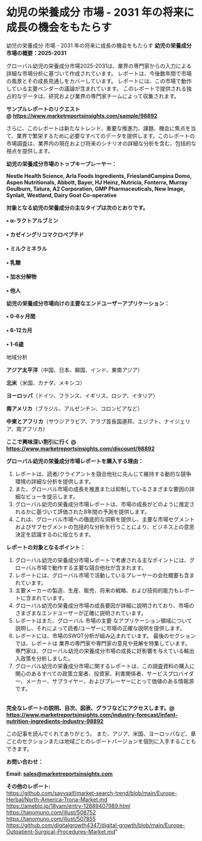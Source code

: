 # 幼児の栄養成分 市場 - 2031 年の将来に成長の機会をもたらす
幼児の栄養成分 市場 - 2031 年の将来に成長の機会をもたらす
<strong><b>幼児の栄養成分市場の概要：2025-2031</b></strong>

グローバル幼児の栄養成分市場2025-2031は、業界の専門家からの入力による詳細な市場分析に基づいて作成されています。 レポートは、今後数年間で市場の風景とその成長見通しをカバーしています。 レポートには、この市場で動作している主要ベンダーの議論が含まれています。 このレポートで提供される独占的なデータは、研究および業界の専門家チームによって収集されます。

<strong>サンプルレポートのリクエスト @ <a href=https://www.marketreportsinsights.com/sample/98892>https://www.marketreportsinsights.com/sample/98892</a></strong>

さらに、このレポートは新たなトレンド、重要な推進力、課題、機会に焦点を当て、業界で繁栄するために必要なすべてのデータを提供します。このレポートの市場調査は、業界内の現在および将来のシナリオの詳細な分析を含む、包括的な視点を提供します。

<strong>幼児の栄養成分市場のトップキープレーヤー：</strong>

<strong>Nestle Health Science, Arla Foods Ingredients, FrieslandCampina Domo, Aspen Nutritionals, Abbott, Bayer, HJ Heinz, Nutricia, Fonterra, Murray Goulburn, Tatura, A2 Corporation, GMP Pharmaceuticals, New Image, Synlait, Westland, Dairy Goat Co-operative</strong>

<strong><b>対象となる幼児の栄養成分の主なタイプは次のとおりです。</b></strong>

<strong>• α-ラクトアルブミン<br><br>• カゼイングリコマクロペプチド<br><br>• ミルクミネラル<br><br>• 乳糖<br><br>• 加水分解物<br><br>• 他人</strong>

<strong><b>幼児の栄養成分市場向けの主要なエンドユーザーアプリケーション：</b></strong>

<strong>• 0-6ヶ月間<br><br>• 6-12カ月<br><br>• 1-6歳</strong>

 地域分析

<strong><b>アジア太平洋</b></strong>（中国、日本、韓国、インド、東南アジア）

<strong><b>北米</b></strong>（米国、カナダ、メキシコ）

<strong><b>ヨーロッパ</b></strong>（ドイツ、フランス、イギリス、ロシア、イタリア）

<strong><b>南アメリカ</b></strong>（ブラジル、アルゼンチン、コロンビアなど）

<strong><b>中東とアフリカ</b></strong>（サウジアラビア、アラブ首長国連邦、エジプト、ナイジェリア、南アフリカ）

<strong>ここで興味深い割引に行く @ <a href=https://www.marketreportsinsights.com/discount/98892>https://www.marketreportsinsights.com/discount/98892</a></strong>

<strong><b>グローバル幼児の栄養成分市場レポートを購入する理由：</b></strong>
<ol>
  <li>レポートは、読者/クライアントを競合他社に先んじて維持する動的な競争環境の詳細な分析を提供します。</li>
  <li>また、グローバル市場の成長を推進または抑制しているさまざまな要因の詳細なビューを提示します。</li>
  <li>グローバル幼児の栄養成分市場レポートは、市場の成長がどのように推定されるかに基づいて評価された8年間の予測を提供します。</li>
  <li>これは、グローバル市場への徹底的な洞察を提供し、主要な市場セグメントおよびサブセグメントの包括的な分析を行うことにより、ビジネス上の意思決定を認識するのに役立ちます。</li>
</ol>
<strong><b>レポートの対象となるポイント：</b></strong>
<ol>
  <li>グローバル幼児の栄養成分市場レポートで考慮される主なポイントには、グローバル市場で動作する主要な競合他社が含まれます。</li>
  <li>レポートには、グローバル市場で活動しているプレーヤーの会社概要も含まれています。</li>
  <li>主要メーカーの製造、生産、販売、将来の戦略、および技術的能力もレポートに含まれています。</li>
  <li>グローバル幼児の栄養成分市場の成長要因が詳細に説明されており、市場のさまざまなエンドユーザーが正確に説明されています。</li>
  <li>レポートはまた、グローバル 市場の主要 なアプリケーション領域について説明し、それによって読者/ユーザーに市場の正確な説明を提供します。</li>
  <li>レポートには、市場のSWOT分析が組み込まれています。 最後のセクションでは、レポートは 業界の専門家や専門家の意見や見解を特集しています。 専門家は、グローバル幼児の栄養成分市場の成長に好影響を与えている輸出入政策を分析しました。</li>
  <li>グローバル幼児の栄養成分市場に関するレポートは、この調査資料の購入に関心のあるすべての政策立案者、投資家、利害関係者、サービスプロバイダー、メーカー、サプライヤー、およびプレーヤーにとって価値のある情報源です。</li>
</ol><br>
<strong>完全なレポートの説明、目次、図表、グラフなどにアクセスします。@ <a href=https://www.marketreportsinsights.com/industry-forecast/infant-nutrition-ingredients-industry-98892>https://www.marketreportsinsights.com/industry-forecast/infant-nutrition-ingredients-industry-98892</a></strong>

この記事を読んでくれてありがとう。 また、アジア、米国、ヨーロッパなど、章ごとのセクションまたは地域ごとのレポートバージョンを個別に入手することもできます。

<strong><b>お問い合わせ：</b></strong>

<strong>Email: </strong><a href=mailto:sales@marketreportsinsights.com><strong>sales@marketreportsinsights.com</strong></a>

<strong>その他のレポート:</strong>
<br>
<a href=https://github.com/sayysaif/market-search-trend/blob/main/Europe-Herbal/North-America-Trona-Market.md>https://github.com/sayysaif/market-search-trend/blob/main/Europe-Herbal/North-America-Trona-Market.md</a>
<br>
<a href=https://ameblo.jp/18yam/entry-12889407989.html>https://ameblo.jp/18yam/entry-12889407989.html</a>
<br>
<a href=https://tanomuno.com/illust/508752>https://tanomuno.com/illust/508752</a>
<br>
<a href=https://tanomuno.com/illust/507855>https://tanomuno.com/illust/507855</a>
<br>
<a href=https://github.com/digitalgrowth4347/digital-growth/blob/main/Europe-Outpatient-Surgical-Procedures-Market.md>https://github.com/digitalgrowth4347/digital-growth/blob/main/Europe-Outpatient-Surgical-Procedures-Market.md</a>"
